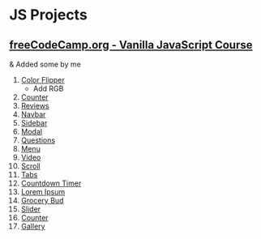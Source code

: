# JS Projects

## [freeCodeCamp.org - Vanilla JavaScript Course](https://www.youtube.com/watch?v=3PHXvlpOkf4)

& Added some by me

1. [Color Flipper](01-color-flipper/)
   - Add RGB
2. [Counter](02-counter/)
3. [Reviews](03-reviews/)
4. [Navbar](04-navbar/)
5. [Sidebar](05-sidebar/)
6. [Modal](06-modal/)
7. [Questions](07-questions/)
8. [Menu](08-menu/)
9. [Video](09-video/)
10. [Scroll](10-scroll/)
11. [Tabs](11-tabs/)
12. [Countdown Timer](12-countdown-timer/)
13. [Lorem Ipsum](13-lorem-ipsum/)
14. [Grocery Bud](14-grocery-bud/)
15. [Slider](15-slider/)
16. [Counter](16-counter/)
17. [Gallery](17-gallery/)
